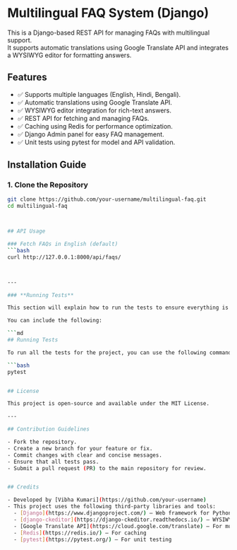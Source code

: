 # Multilingual FAQ System (Django)

This is a Django-based REST API for managing FAQs with multilingual support.  
It supports automatic translations using Google Translate API and integrates a WYSIWYG editor for formatting answers.

## Features

- ✅ Supports multiple languages (English, Hindi, Bengali).
- ✅ Automatic translations using Google Translate API.
- ✅ WYSIWYG editor integration for rich-text answers.
- ✅ REST API for fetching and managing FAQs.
- ✅ Caching using Redis for performance optimization.
- ✅ Django Admin panel for easy FAQ management.
- ✅ Unit tests using pytest for model and API validation.

## Installation Guide

### 1. Clone the Repository

````bash
git clone https://github.com/your-username/multilingual-faq.git
cd multilingual-faq



## API Usage

### Fetch FAQs in English (default)
```bash
curl http://127.0.0.1:8000/api/faqs/



---

### **Running Tests**

This section will explain how to run the tests to ensure everything is working correctly.

You can include the following:

```md
## Running Tests

To run all the tests for the project, you can use the following command:

```bash
pytest


## License

This project is open-source and available under the MIT License.

---

## Contribution Guidelines

- Fork the repository.
- Create a new branch for your feature or fix.
- Commit changes with clear and concise messages.
- Ensure that all tests pass.
- Submit a pull request (PR) to the main repository for review.


## Credits

- Developed by [Vibha Kumari](https://github.com/your-username)
- This project uses the following third-party libraries and tools:
  - [Django](https://www.djangoproject.com/) – Web framework for Python
  - [django-ckeditor](https://django-ckeditor.readthedocs.io/) – WYSIWYG editor integration
  - [Google Translate API](https://cloud.google.com/translate) – For multilingual support
  - [Redis](https://redis.io/) – For caching
  - [pytest](https://pytest.org/) – For unit testing
````
